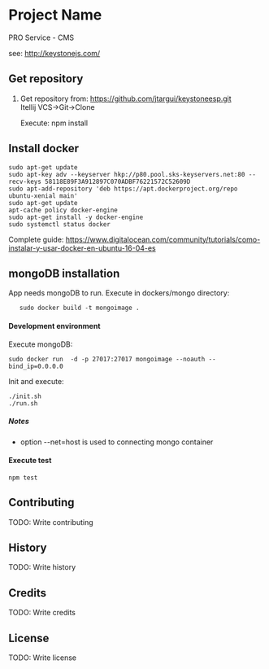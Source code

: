 # Project Name

PRO Service - CMS

see: http://keystonejs.com/

## Get repository
1) Get repository from: https://github.com/jtargui/keystoneesp.git<br>
   Itellij VCS->Git->Clone
   
   Execute:
        npm install

## Install docker
   
	sudo apt-get update
	sudo apt-key adv --keyserver hkp://p80.pool.sks-keyservers.net:80 --recv-keys 58118E89F3A912897C070ADBF76221572C52609D
	sudo apt-add-repository 'deb https://apt.dockerproject.org/repo ubuntu-xenial main'
	sudo apt-get update
	apt-cache policy docker-engine
	sudo apt-get install -y docker-engine
	sudo systemctl status docker

Complete guide: 
https://www.digitalocean.com/community/tutorials/como-instalar-y-usar-docker-en-ubuntu-16-04-es

## mongoDB installation
App needs mongoDB to run. Execute in dockers/mongo directory:
       
       sudo docker build -t mongoimage . 

#### Development environment
Execute mongoDB:

    sudo docker run  -d -p 27017:27017 mongoimage --noauth --bind_ip=0.0.0.0 

Init and execute:

    ./init.sh
    ./run.sh   
    
##### Notes
- option --net=host is used to connecting mongo container

#### Execute test
    npm test
            
## Contributing

TODO: Write contributing

## History

TODO: Write history

## Credits

TODO: Write credits

## License

TODO: Write license

